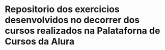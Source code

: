# Repositorio dos exercicios desenvolvidos no decorrer dos cursos realizados na Palataforna de Cursos da Alura
